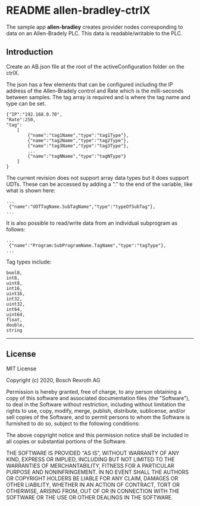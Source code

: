 # README allen-bradley-ctrlX

The sample app __allen-bradley__ creates provider nodes corresponding to data on an Allen-Bradely PLC. This data is readable/writable to the PLC.

## Introduction

Create an AB.json file at the root of the activeConfiguration folder on the ctrlX. 

The json has a few elements that can be configured including the IP address of the Allen-Bradely control and Rate which is the milli-seconds between samples. The tag array is required and is where the tag name and type can be set. 

    {"IP":"192.168.0.70",
    "Rate":250,
    "tag":
        [
            {"name":"tag1Name","type":"tag1Type"},
            {"name":"tag2Name","type":"tag2Type"},
            {"name":"tag3Name","type":"tag3Type"},
            ...
            {"name":"tagNName","type":"tagNType"}
        ]
    }

The current revision does not support array data types but it does support UDTs. These can be accessed by adding a "." to the end of the variable, like what is shown here:

    ...
     {"name":"UDTTagName.SubTagName","type":"typeOfSubTag"},
    ...
    
It is also possible to read/write data from an individual subprogram as follows:

    ...
     {"name":"Program:SubProgramName.TagName","type":"tagType"},
    ...
    
Tag types include:

    bool8,
    int8,
    uint8,
    int16,
    uint16,
    int32,
    uint32,
    int64,
    uint64,
    float,
    double,
    string
___

## License

MIT License

Copyright (c) 2020, Bosch Rexroth AG

Permission is hereby granted, free of charge, to any person obtaining a copy
of this software and associated documentation files (the "Software"), to deal
in the Software without restriction, including without limitation the rights
to use, copy, modify, merge, publish, distribute, sublicense, and/or sell
copies of the Software, and to permit persons to whom the Software is
furnished to do so, subject to the following conditions:

The above copyright notice and this permission notice shall be included in all
copies or substantial portions of the Software.

THE SOFTWARE IS PROVIDED "AS IS", WITHOUT WARRANTY OF ANY KIND, EXPRESS OR
IMPLIED, INCLUDING BUT NOT LIMITED TO THE WARRANTIES OF MERCHANTABILITY,
FITNESS FOR A PARTICULAR PURPOSE AND NONINFRINGEMENT. IN NO EVENT SHALL THE
AUTHORS OR COPYRIGHT HOLDERS BE LIABLE FOR ANY CLAIM, DAMAGES OR OTHER
LIABILITY, WHETHER IN AN ACTION OF CONTRACT, TORT OR OTHERWISE, ARISING FROM,
OUT OF OR IN CONNECTION WITH THE SOFTWARE OR THE USE OR OTHER DEALINGS IN THE
SOFTWARE.
